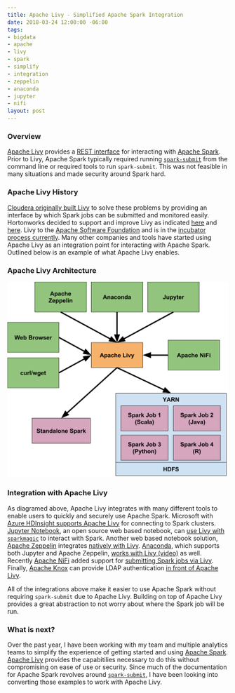```yaml
---
title: Apache Livy - Simplified Apache Spark Integration
date: 2018-03-24 12:00:00 -06:00
tags:
- bigdata
- apache
- livy
- spark
- simplify
- integration
- zeppelin
- anaconda
- jupyter
- nifi
layout: post
---
```


### Overview
[Apache Livy](https://livy.apache.org/) provides a [REST interface](https://livy.incubator.apache.org/docs/latest/rest-api.html) for interacting with [Apache Spark](https://spark.apache.org/). Prior to Livy, Apache Spark typically required running [`spark-submit`](https://spark.apache.org/docs/latest/submitting-applications.html) from the command line or required tools to run `spark-submit`. This was not feasible in many situations and made security around Spark hard. 

### Apache Livy History
[Cloudera originally built Livy](https://blog.cloudera.com/blog/2016/07/livy-the-open-source-rest-service-for-apache-spark-joins-cloudera-labs/) to solve these problems by providing an interface by which Spark jobs can be submitted and monitored easily. Hortonworks decided to support and improve Livy as indicated [here](https://hortonworks.com/blog/livy-a-rest-interface-for-apache-spark/) and [here](https://hortonworks.com/blog/recent-improvements-apache-zeppelin-livy-integration/). Livy to the [Apache Software Foundation](https://www.apache.org/) and is in the [incubator process currently](https://livy.apache.org). Many other companies and tools have started using Apache Livy as an integration point for interacting with Apache Spark. Outlined below is an example of what Apache Livy enables.

### Apache Livy Architecture
<p style="text-align:center"><img width="700" src="/images/posts/2018-03-24/apache_livy_architecture.svg" /></p>

### Integration with Apache Livy
As diagramed above, Apache Livy integrates with many different tools to enable users to quickly and securely use Apache Spark. Microsoft with [Azure HDInsight supports Apache Livy](https://docs.microsoft.com/en-us/azure/hdinsight/spark/apache-spark-livy-rest-interface) for connecting to Spark clusters. [Jupyter Notebook](https://jupyter.org/), an open source web based notebook, can [use Livy with `sparkmagic`](https://github.com/jupyter-incubator/sparkmagic) to interact with Spark. Another web based notebook solution, [Apache Zeppelin](https://zeppelin.apache.org) integrates [natively with Livy](https://zeppelin.apache.org/docs/latest/interpreter/livy.html). [Anaconda](https://www.anaconda.com/), which supports both Jupyter and Apache Zeppelin, [works with Livy (video)](https://www.youtube.com/watch?v=wa514mI7Aw4) as well. Recently [Apache NiFi](https://nifi.apache.org/) added support for [submitting Spark jobs via Livy](https://community.hortonworks.com/articles/73828/submitting-spark-jobs-from-apache-nifi-using-livy.html). Finally, [Apache Knox](https://knox.apache.org/) can provide LDAP authentication [in front of Apache Livy](/2018/03/02/apache-knox-apache-livy-service.html).

All of the integrations above make it easier to use Apache Spark without requiring `spark-submit` due to Apache Livy. Building on top of Apache Livy provides a great abstraction to not worry about where the Spark job will be run.

### What is next?
Over the past year, I have been working with my team and multiple analytics teams to simplify the experience of getting started and using [Apache Spark](https://spark.apache.org/). [Apache Livy](https://livy.apache.org/) provides the capabitilies necessary to do this without compromising on ease of use or security. Since much of the documentation for Apache Spark revolves around [`spark-submit`](https://spark.apache.org/docs/latest/submitting-applications.html), I have been looking into converting those examples to work with Apache Livy.


